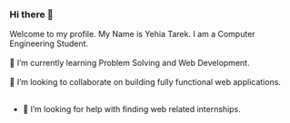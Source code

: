 ### Hi there 👋

<!--
**yehiatarek63/yehiatarek63** is a ✨ _special_ ✨ repository because its `README.md` (this file) appears on your GitHub profile.

Here are some ideas to get you started:

- 🔭 I’m currently working on ...
- 🌱 I’m currently learning ...
- 👯 I’m looking to collaborate on ...
- 🤔 I’m looking for help with ...
- 💬 Ask me about ...
- 📫 How to reach me: ...
- 😄 Pronouns: ...
- ⚡ Fun fact: ...
-->
Welcome to my profile. My Name is Yehia Tarek. I am a Computer Engineering Student.<br></br>
🌱 I’m currently learning Problem Solving and Web Development.<br></br>
👯 I’m looking to collaborate on building fully functional web applications.<br></br>
- 🤔 I’m looking for help with finding web related internships.<br></br>
